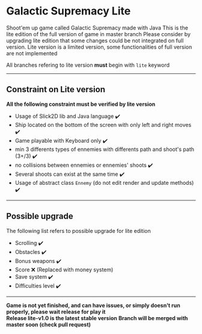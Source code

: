 # Galactic Supremacy Lite
Shoot'em up game called Galactic Supremacy made with Java
This is the lite edition of the full version of game in master branch
Please consider by upgrading lite edition that some changes could be not integrated on full version.
Lite version is a limited version, some functionalities of full version are not implemented

All branches refering to lite version **must** begin with `lite` keyword

-------------

## Constraint on Lite version
**All the following constraint must be verified by lite version**
* Usage of Slick2D lib and Java language ✔️
* Ship located on the bottom of the screen with only left and right moves ✔️
* Game playable with Keyboard only ✔️
* min 3 differents types of ennemies with differents path and shoot's path (3+/3) ✔️
* no collisions between ennemies or ennemies' shoots ✔️
* Several shoots can exist at the same time ✔️
* Usage of abstract class `Ennemy` (do not edit render and update methods) ✔️

-----------

## Possible upgrade
The following list refers to possible upgrade for lite edition
* Scrolling ✔️
* Obstacles ✔️
* Bonus weapons ✔️
* Score ❌ (Replaced with money system)
* Save system ✔️
* Difficulties level ✔️

-----------

__**Game is not yet finished, and can have issues, or simply doesn't run properly, please wait release for play it**__<br/>
__**Release lite-v1.0 is the latest stable version**__
__**Branch will be merged with master soon (check pull request)**__
